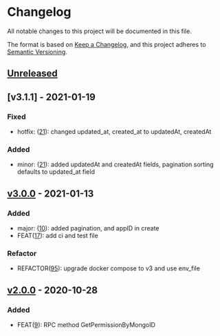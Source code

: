 # Changelog

All notable changes to this project will be documented in this file.

The format is based on [Keep a Changelog](https://keepachangelog.com/en/1.0.0/),
and this project adheres to [Semantic Versioning](https://semver.org/spec/v2.0.0.html).

## [Unreleased]

## [v3.1.1] - 2021-01-19

### Fixed

- hotfix: ([21](https://github.com/meateam/permission-service/pull/21)): changed updated_at, created_at to updatedAt, createdAt

### Added

- minor: ([21](https://github.com/meateam/permission-service/pull/21)): added updatedAt and createdAt fields, pagination sorting defaults to updated_at field

## [v3.0.0] - 2021-01-13

### Added

- major: ([10](https://github.com/meateam/permission-service/pull/10)): added pagination, and appID in create
- FEAT([17](https://github.com/meateam/permission-service/pull/17)): add ci and test file

### Refactor

- REFACTOR([95](https://github.com/meateam/drive-project/issues/96)): upgrade docker compose to v3 and use env_file

## [v2.0.0] - 2020-10-28

### Added

- FEAT([9](https://github.com/meateam/permission-service/pull/9)): RPC method GetPermissionByMongoID

[unreleased]: https://github.com/meateam/permission-service/compare/master...develop
[v3.0.0]: https://github.com/meateam/permission-service/compare/v2.0.0...v3.0.0
[v2.0.0]: https://github.com/meateam/permission-service/compare/v1.3...v2.0.0
